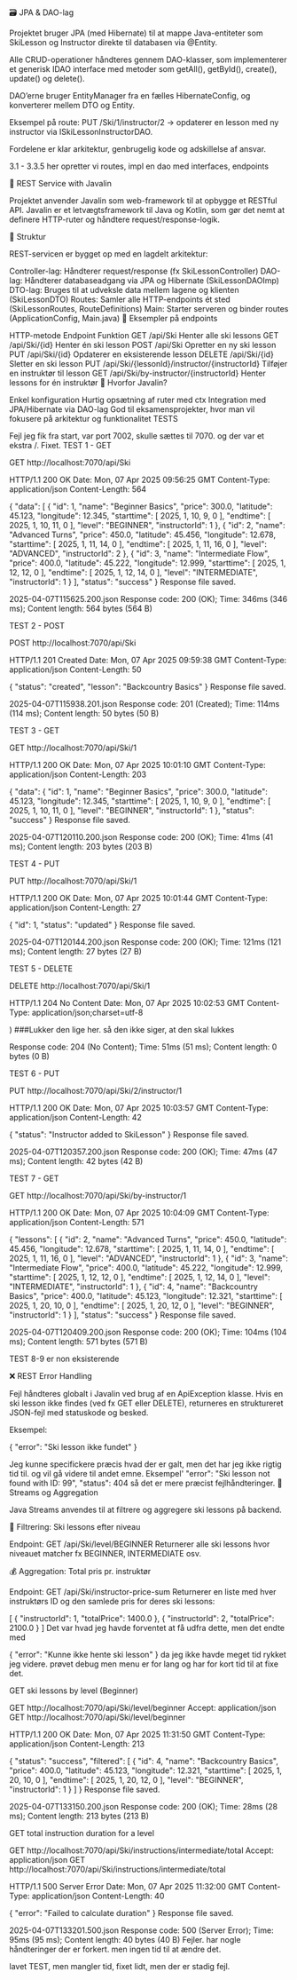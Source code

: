 
🗃️ JPA & DAO-lag

Projektet bruger JPA (med Hibernate) til at mappe Java-entiteter som SkiLesson og Instructor direkte til databasen via @Entity.

Alle CRUD-operationer håndteres gennem DAO-klasser, som implementerer et generisk IDAO<T> interface med metoder som getAll(), getById(), create(), update() og delete().

DAO’erne bruger EntityManager fra en fælles HibernateConfig, og konverterer mellem DTO og Entity.

Eksempel på route:
PUT /Ski/1/instructor/2 → opdaterer en lesson med ny instructor via ISkiLessonInstructorDAO.

Fordelene er klar arkitektur, genbrugelig kode og adskillelse af ansvar.

3.1 - 3.3.5 her opretter vi routes, impl en dao med interfaces, endpoints

🧩 REST Service with Javalin

Projektet anvender Javalin som web-framework til at opbygge et RESTful API. Javalin er et letvægtsframework til Java og Kotlin, som gør det nemt at definere HTTP-ruter og håndtere request/response-logik.

🧱 Struktur

REST-servicen er bygget op med en lagdelt arkitektur:

Controller-lag: Håndterer request/response (fx SkiLessonController)
DAO-lag: Håndterer databaseadgang via JPA og Hibernate (SkiLessonDAOImp)
DTO-lag: Bruges til at udveksle data mellem lagene og klienten (SkiLessonDTO)
Routes: Samler alle HTTP-endpoints ét sted (SkiLessonRoutes, RouteDefinitions)
Main: Starter serveren og binder routes (ApplicationConfig, Main.java)
🔗 Eksempler på endpoints

HTTP-metode	Endpoint	Funktion
GET	/api/Ski	Henter alle ski lessons
GET	/api/Ski/{id}	Henter én ski lesson
POST	/api/Ski	Opretter en ny ski lesson
PUT	/api/Ski/{id}	Opdaterer en eksisterende lesson
DELETE	/api/Ski/{id}	Sletter en ski lesson
PUT	/api/Ski/{lessonId}/instructor/{instructorId}	Tilføjer en instruktør til lesson
GET	/api/Ski/by-instructor/{instructorId}	Henter lessons for én instruktør
🧠 Hvorfor Javalin?

Enkel konfiguration
Hurtig opsætning af ruter med ctx
Integration med JPA/Hibernate via DAO-lag
God til eksamensprojekter, hvor man vil fokusere på arkitektur og funktionalitet
TESTS

Fejl jeg fik fra start, var port 7002, skulle sættes til 7070.
og der var et ekstra /. Fixet.
TEST 1 - GET

GET http://localhost:7070/api/Ski

HTTP/1.1 200 OK Date: Mon, 07 Apr 2025 09:56:25 GMT Content-Type: application/json Content-Length: 564

{ "data": [ { "id": 1, "name": "Beginner Basics", "price": 300.0, "latitude": 45.123, "longitude": 12.345, "starttime": [ 2025, 1, 10, 9, 0 ], "endtime": [ 2025, 1, 10, 11, 0 ], "level": "BEGINNER", "instructorId": 1 }, { "id": 2, "name": "Advanced Turns", "price": 450.0, "latitude": 45.456, "longitude": 12.678, "starttime": [ 2025, 1, 11, 14, 0 ], "endtime": [ 2025, 1, 11, 16, 0 ], "level": "ADVANCED", "instructorId": 2 }, { "id": 3, "name": "Intermediate Flow", "price": 400.0, "latitude": 45.222, "longitude": 12.999, "starttime": [ 2025, 1, 12, 12, 0 ], "endtime": [ 2025, 1, 12, 14, 0 ], "level": "INTERMEDIATE", "instructorId": 1 } ], "status": "success" } Response file saved.

2025-04-07T115625.200.json
Response code: 200 (OK); Time: 346ms (346 ms); Content length: 564 bytes (564 B)

TEST 2 - POST

POST http://localhost:7070/api/Ski

HTTP/1.1 201 Created Date: Mon, 07 Apr 2025 09:59:38 GMT Content-Type: application/json Content-Length: 50

{ "status": "created", "lesson": "Backcountry Basics" } Response file saved.

2025-04-07T115938.201.json
Response code: 201 (Created); Time: 114ms (114 ms); Content length: 50 bytes (50 B)

TEST 3 - GET

GET http://localhost:7070/api/Ski/1

HTTP/1.1 200 OK Date: Mon, 07 Apr 2025 10:01:10 GMT Content-Type: application/json Content-Length: 203

{ "data": { "id": 1, "name": "Beginner Basics", "price": 300.0, "latitude": 45.123, "longitude": 12.345, "starttime": [ 2025, 1, 10, 9, 0 ], "endtime": [ 2025, 1, 10, 11, 0 ], "level": "BEGINNER", "instructorId": 1 }, "status": "success" } Response file saved.

2025-04-07T120110.200.json
Response code: 200 (OK); Time: 41ms (41 ms); Content length: 203 bytes (203 B)

TEST 4 - PUT

PUT http://localhost:7070/api/Ski/1

HTTP/1.1 200 OK Date: Mon, 07 Apr 2025 10:01:44 GMT Content-Type: application/json Content-Length: 27

{ "id": 1, "status": "updated" } Response file saved.

2025-04-07T120144.200.json
Response code: 200 (OK); Time: 121ms (121 ms); Content length: 27 bytes (27 B)

TEST 5 - DELETE

DELETE http://localhost:7070/api/Ski/1

HTTP/1.1 204 No Content Date: Mon, 07 Apr 2025 10:02:53 GMT Content-Type: application/json;charset=utf-8

) ###Lukker den lige her. så den ikke siger, at den skal lukkes

Response code: 204 (No Content); Time: 51ms (51 ms); Content length: 0 bytes (0 B)

TEST 6 - PUT

PUT http://localhost:7070/api/Ski/2/instructor/1

HTTP/1.1 200 OK Date: Mon, 07 Apr 2025 10:03:57 GMT Content-Type: application/json Content-Length: 42

{ "status": "Instructor added to SkiLesson" } Response file saved.

2025-04-07T120357.200.json
Response code: 200 (OK); Time: 47ms (47 ms); Content length: 42 bytes (42 B)

TEST 7 - GET

GET http://localhost:7070/api/Ski/by-instructor/1

HTTP/1.1 200 OK Date: Mon, 07 Apr 2025 10:04:09 GMT Content-Type: application/json Content-Length: 571

{ "lessons": [ { "id": 2, "name": "Advanced Turns", "price": 450.0, "latitude": 45.456, "longitude": 12.678, "starttime": [ 2025, 1, 11, 14, 0 ], "endtime": [ 2025, 1, 11, 16, 0 ], "level": "ADVANCED", "instructorId": 1 }, { "id": 3, "name": "Intermediate Flow", "price": 400.0, "latitude": 45.222, "longitude": 12.999, "starttime": [ 2025, 1, 12, 12, 0 ], "endtime": [ 2025, 1, 12, 14, 0 ], "level": "INTERMEDIATE", "instructorId": 1 }, { "id": 4, "name": "Backcountry Basics", "price": 400.0, "latitude": 45.123, "longitude": 12.321, "starttime": [ 2025, 1, 20, 10, 0 ], "endtime": [ 2025, 1, 20, 12, 0 ], "level": "BEGINNER", "instructorId": 1 } ], "status": "success" } Response file saved.

2025-04-07T120409.200.json
Response code: 200 (OK); Time: 104ms (104 ms); Content length: 571 bytes (571 B)

TEST 8-9 er non eksisterende

❌ REST Error Handling

Fejl håndteres globalt i Javalin ved brug af en ApiException klasse.
Hvis en ski lesson ikke findes (ved fx GET eller DELETE), returneres en struktureret JSON-fejl med statuskode og besked.

Eksempel:

{
  "error": "Ski lesson ikke fundet"
}

Jeg kunne specifickere præcis hvad der er galt, men det har jeg ikke rigtig tid til. og vil gå videre til andet emne. 
Eksempel'
"error": "Ski lesson not found with ID: 99",
  "status": 404
så det er mere præcist fejlhåndteringer. 
🔁 Streams og Aggregation

Java Streams anvendes til at filtrere og aggregere ski lessons på backend.

🧠 Filtrering: Ski lessons efter niveau

Endpoint:
GET /api/Ski/level/BEGINNER
Returnerer alle ski lessons hvor niveauet matcher fx BEGINNER, INTERMEDIATE osv.

💰 Aggregation: Total pris pr. instruktør

Endpoint:
GET /api/Ski/instructor-price-sum
Returnerer en liste med hver instruktørs ID og den samlede pris for deres ski lessons:

[
  {
    "instructorId": 1,
    "totalPrice": 1400.0
  },
  {
    "instructorId": 2,
    "totalPrice": 2100.0
  }
]
Det var hvad jeg havde forventet at få udfra dette, men det endte med

{
"error": "Kunne ikke hente ski lesson"
}
da jeg ikke havde meget tid rykket jeg videre. prøvet debug men menu er for lang og har for kort tid til at fixe det.

GET ski lessons by level (Beginner)

GET http://localhost:7070/api/Ski/level/beginner Accept: application/json GET http://localhost:7070/api/Ski/level/beginner

HTTP/1.1 200 OK Date: Mon, 07 Apr 2025 11:31:50 GMT Content-Type: application/json Content-Length: 213

{ "status": "success", "filtered": [ { "id": 4, "name": "Backcountry Basics", "price": 400.0, "latitude": 45.123, "longitude": 12.321, "starttime": [ 2025, 1, 20, 10, 0 ], "endtime": [ 2025, 1, 20, 12, 0 ], "level": "BEGINNER", "instructorId": 1 } ] } Response file saved.

2025-04-07T133150.200.json
Response code: 200 (OK); Time: 28ms (28 ms); Content length: 213 bytes (213 B)

GET total instruction duration for a level

GET http://localhost:7070/api/Ski/instructions/intermediate/total Accept: application/json GET http://localhost:7070/api/Ski/instructions/intermediate/total

HTTP/1.1 500 Server Error Date: Mon, 07 Apr 2025 11:32:00 GMT Content-Type: application/json Content-Length: 40

{ "error": "Failed to calculate duration" } Response file saved.

2025-04-07T133201.500.json
Response code: 500 (Server Error); Time: 95ms (95 ms); Content length: 40 bytes (40 B) Fejler. har nogle håndteringer der er forkert. men ingen tid til at ændre det.

lavet TEST, men mangler tid, fixet lidt, men der er stadig fejl.

